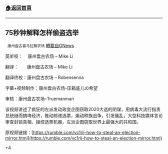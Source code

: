 ###  [:house:返回首頁](https://github.com/ourhimalayas/txt)
---

## 75秒钟解释怎样偷盗选举
` 康州盘古喜马拉雅农场` [轉載自GNews](https://gnews.org/zh-hans/683817/)

英听校：    康州盘古农场 – Mike Li

翻译：       康州盘古农场 – Mike Li

翻译终校：康州盘古农场 – Robensenna

字幕+视频制作：康州盘古农场-压箱底儿の希望

审核：康州盘古农场–Truemanman

该视频讲述了疯狂的左派发动政变企图窃取2020大选的阴谋，用病毒大流行指责总统继而搞垮经济，推动邮递选票，煽动种族战争，引发骚乱，大型科技媒体言论审查封锁真相、操控选票机器，左派企图窃取世界上最强大的共和国。



原视频链接：[https://rumble.com/vc1rij-how-to-steal-an-election-mirror.html](https://rumble.com/vc1rij-how-to-steal-an-election-mirror.html)

+4
